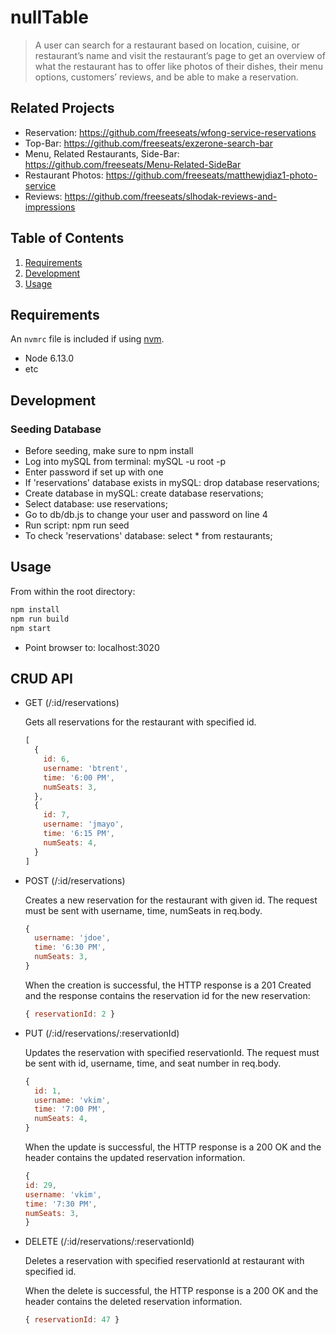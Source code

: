 # nullTable

> A user can search for a restaurant based on location, cuisine, or restaurant’s name and visit the restaurant’s page to get an overview of what the restaurant has to offer like photos of their dishes, their menu options, customers’ reviews, and be able to make a reservation.

## Related Projects

  - Reservation: https://github.com/freeseats/wfong-service-reservations
  - Top-Bar: https://github.com/freeseats/exzerone-search-bar
  - Menu, Related Restaurants, Side-Bar: https://github.com/freeseats/Menu-Related-SideBar
  - Restaurant Photos: https://github.com/freeseats/matthewjdiaz1-photo-service
  - Reviews: https://github.com/freeseats/slhodak-reviews-and-impressions

## Table of Contents

1. [Requirements](#requirements)
1. [Development](#development)
1. [Usage](#Usage)

## Requirements

An `nvmrc` file is included if using [nvm](https://github.com/creationix/nvm).

- Node 6.13.0
- etc

## Development

### Seeding Database
- Before seeding, make sure to npm install
- Log into mySQL from terminal: mySQL -u root -p
- Enter password if set up with one
- If 'reservations' database exists in mySQL: drop database reservations;
- Create database in mySQL: create database reservations;
- Select database: use reservations;
- Go to db/db.js to change your user and password on line 4
- Run script:
npm run seed
- To check 'reservations' database: select * from restaurants;

## Usage

From within the root directory:
```sh
npm install
npm run build
npm start
```
- Point browser to: localhost:3020

## CRUD API

- GET (/:id/reservations)

  Gets all reservations for the restaurant with specified id.

  ```javascript
  [
    {
      id: 6,
      username: 'btrent',
      time: '6:00 PM',
      numSeats: 3,
    },
    {
      id: 7,
      username: 'jmayo',
      time: '6:15 PM',
      numSeats: 4,
    }
  ]
  ```

- POST (/:id/reservations)
  
  Creates a new reservation for the restaurant with given id. The request must be sent with username, time, numSeats in req.body.

  ```javascript
  {
    username: 'jdoe',
    time: '6:30 PM',
    numSeats: 3,
  }
  ```

  When the creation is successful, the HTTP response is a 201 Created and the response contains the reservation id for the new reservation:

  ```javascript
  { reservationId: 2 }
  ```

- PUT (/:id/reservations/:reservationId)
  
  Updates the reservation with specified reservationId. The request must be sent with id, username, time, and seat number in req.body.

  ```javascript
  {
    id: 1,
    username: 'vkim',
    time: '7:00 PM',
    numSeats: 4,
  }
  ```
  
  When the update is successful, the HTTP response is a 200 OK and the header contains the updated reservation information.

    ```javascript
  {
    id: 29,
    username: 'vkim',
    time: '7:30 PM',
    numSeats: 3,
  }
  ```

- DELETE (/:id/reservations/:reservationId)
  
  Deletes a reservation with specified reservationId at restaurant with specified id.

  When the delete is successful, the HTTP response is a 200 OK and the header contains the deleted reservation information.

  ```javascript
  { reservationId: 47 }
  ```